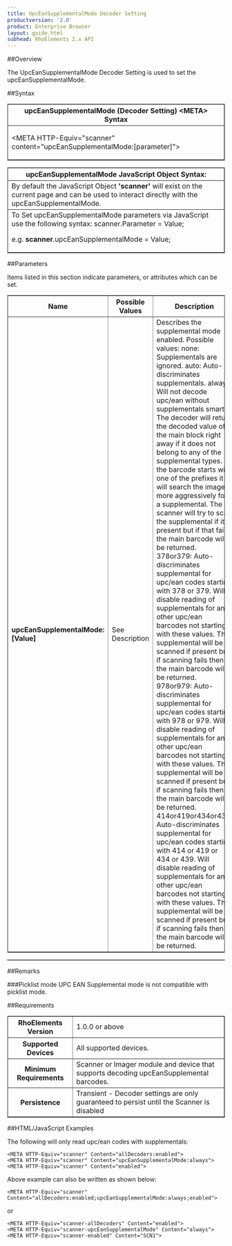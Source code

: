 ```yaml
---
title: UpcEanSupplementalMode Decoder Setting
productversion: '2.0'
product: Enterprise Browser
layout: guide.html
subhead: RhoElements 2.x API
---
```


##Overview

The UpcEanSupplementalMode Decoder Setting is used to set the upcEanSupplementalMode.

##Syntax

<table class="facelift" style="width:100%" border="1" padding="5px"> <tr><th class="tableHeading">upcEanSupplementalMode (Decoder Setting) &lt;META&gt; Syntax
</th></tr><tr><td class="clsSyntaxCells clsOddRow"><p>&lt;META HTTP-Equiv="scanner" content="upcEanSupplementalMode:[parameter]"&gt;</p></td></tr></table>
<table class="facelift" style="width:100%" border="1" padding="5px"> <tr><th class="tableHeading">upcEanSupplementalMode JavaScript Object Syntax:</th></tr><tr><td class="clsSyntaxCells clsOddRow">
By default the JavaScript Object <b>'scanner'</b> will exist on the current page and can be used to interact directly with the upcEanSupplementalMode.
</td></tr><tr><td class="clsSyntaxCells clsEvenRow">
To Set upcEanSupplementalMode parameters via JavaScript use the following syntax: scanner.Parameter = Value;
<P />e.g. <b>scanner</b>.upcEanSupplementalMode = Value;
</td></tr></table>

##Parameters


Items listed in this section indicate parameters, or attributes which can be set.
<table class="facelift" style="width:100%" border="1" padding="5px"> <col width="20%" /><col width="20%" /><col width="38%" /><col width="22%" /><tr><th class="tableHeading">Name</th><th class="tableHeading">Possible Values</th><th class="tableHeading">Description</th><th class="tableHeading">Default Value</th></tr><tr><td class="clsSyntaxCells clsOddRow"><b>upcEanSupplementalMode:[Value]
</b></td><td class="clsSyntaxCells clsOddRow">See Description</td><td class="clsSyntaxCells clsOddRow">Describes the supplemental mode enabled.  Possible values:
<DESCDETAIL>
none:
  Supplementals are ignored.
auto:
  Auto-discriminates supplementals.
always:  
  Will not decode upc/ean without supplementals
smart:
  The decoder will return the decoded value of the main block right away if it does not belong 
  to any of the supplemental types.  If the barcode starts with one of the prefixes it will 
  search the image more aggressively for a supplemental.  The scanner will try to scan the 
  supplemental if it is present but if that fails, the main barcode will be returned.  
378or379:
  Auto-discriminates supplemental for upc/ean codes starting with 378 or 379.  Will disable 
  reading of supplementals for any other upc/ean barcodes not starting with these values.  
  The supplemental will be scanned if present but if scanning fails then the main barcode 
  will be returned.  
978or979:
  Auto-discriminates supplemental for upc/ean codes starting with 978 or 979.  Will disable 
  reading of supplementals for any other upc/ean barcodes not starting with these values.  
  The supplemental will be scanned if present but if scanning fails then the main barcode 
  will be returned.  
414or419or434or439:
  Auto-discriminates supplemental for upc/ean codes starting with 414 or 419 or 434 or 439.  
  Will disable reading of supplementals for any other upc/ean barcodes not starting with 
  these values.  The supplemental will be scanned if present but if scanning fails then 
  the main barcode will be returned.  
  </DESCDETAIL></td><td class="clsSyntaxCells clsOddRow">Device specific</td></tr></table>
<table class="facelift" style="width:100%" border="1" padding="5px"> <col width="78%" /><col width="8%" /><col width="1%" /><col width="5%" /><col width="1%" /><col width="5%" /><col width="2%" /></table>




##Remarks


###Picklist mode
UPC EAN Supplemental mode is not compatible with picklist mode.




##Requirements

<table class="facelift" style="width:100%" border="1" padding="5px"> <tr><th class="tableHeading">RhoElements Version</th><td class="clsSyntaxCell clsEvenRow">1.0.0 or above
</td></tr><tr><th class="tableHeading">Supported Devices</th><td class="clsSyntaxCell clsOddRow">All supported devices.</td></tr><tr><th class="tableHeading">Minimum Requirements</th><td class="clsSyntaxCell clsOddRow">Scanner or Imager module and device that supports decoding upcEanSupplemental barcodes.</td></tr><tr><th class="tableHeading">Persistence</th><td class="clsSyntaxCell clsEvenRow">Transient - Decoder settings are only guaranteed to persist until the Scanner is disabled</td></tr></table>


##HTML/JavaScript Examples

The following will only read upc/ean codes with supplementals:

	<META HTTP-Equiv="scanner" Content="allDecoders:enabled">
	<META HTTP-Equiv="scanner" Content="upcEanSupplementalMode:always">
	<META HTTP-Equiv="scanner" Content="enabled">
	
Above example can also be written as shown below:

	<META HTTP-Equiv="scanner" Content="allDecoders:enabled;upcEanSupplementalMode:always;enabled">
	
or

	<META HTTP-Equiv="scanner-allDecoders" Content="enabled">
	<META HTTP-Equiv="scanner-upcEanSupplementalMode" Content="always">
	<META HTTP-Equiv="scanner-enabled" Content="SCN1">
	





